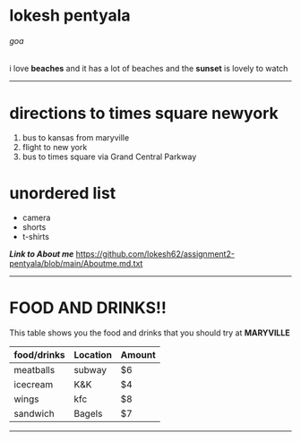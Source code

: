 # lokesh pentyala
###### goa 
i love **beaches** and it has a lot of beaches and the **sunset** is lovely to watch

************************************
# directions to times square newyork
1. bus to kansas from maryville
2. flight to new york
3. bus to times square via Grand Central Parkway

#  unordered list
* camera
* shorts 
* t-shirts

***Link to About me***
<https://github.com/lokesh62/assignment2-pentyala/blob/main/Aboutme.md.txt>

***************************************

# FOOD AND DRINKS!!
This table shows you the food and drinks that you should try at **MARYVILLE**

|food/drinks | Location | Amount |
| ---        | ---      | ---    |
| meatballs  | subway   | $6     |
| icecream   | K&K      | $4     |
| wings      | kfc      | $8     |
| sandwich   | Bagels   | $7     |

**********************
   

